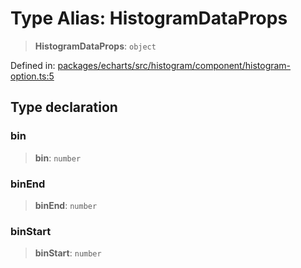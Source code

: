 # Type Alias: HistogramDataProps

> **HistogramDataProps**: `object`

Defined in: [packages/echarts/src/histogram/component/histogram-option.ts:5](https://github.com/GeoDaCenter/openassistant/blob/7dec66552ed2da789768e26aca21ecb2918b5d3b/packages/echarts/src/histogram/component/histogram-option.ts#L5)

## Type declaration

### bin

> **bin**: `number`

### binEnd

> **binEnd**: `number`

### binStart

> **binStart**: `number`
